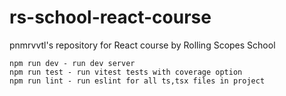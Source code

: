 # rs-school-react-course
pnmrvvtl's repository for React course by Rolling Scopes School

```
npm run dev - run dev server
npm run test - run vitest tests with coverage option
npm run lint - run eslint for all ts,tsx files in project
```

